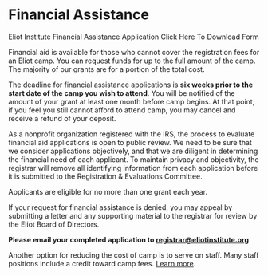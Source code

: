 # Financial Assistance

<span id="doc.form.assistance">Eliot Institute Financial Assistance Application Click Here To Download Form</span>

Financial aid is available for those who cannot cover the registration fees for an Eliot camp. You can request funds for up to the full amount of the camp. The majority of our grants are for a portion of the total cost.

The deadline for financial assistance applications is **six weeks prior to the start date of the camp you wish to attend**. You will be notified of the amount of your grant at least one month before camp begins. At that point, if you feel you still cannot afford to attend camp, you may cancel and receive a refund of your deposit.

As a nonprofit organization registered with the IRS, the process to evaluate financial aid applications is open to public review. We need to be sure that we consider applications objectively, and that we are diligent in determining the financial need of each applicant. To maintain privacy and objectivity, the registrar will remove all identifying information from each application before it is submitted to the Registration & Evaluations Committee.

Applicants are eligible for no more than one grant each year.

If your request for financial assistance is denied, you may appeal by submitting a letter and any supporting material to the registrar for review by the Eliot Board of Directors.

**Please email your <span id="doc.form.assistance">completed application</span> to <span id="link.eliot.email">registrar@eliotinstitute.org</span>**

Another option for reducing the cost of camp is to serve on staff. Many staff positions include a credit toward camp fees. [Learn more](?info=volunteer).
